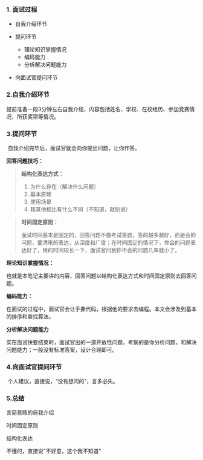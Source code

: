 ### 1. 面试过程

- 自我介绍环节

- 提问环节

  - 理论知识掌握情况
  - 编码能力
  - 分析解决问题能力

- 向面试官提问环节

### 2.自我介绍环节

​	提前准备一段3分钟左右自我介绍，内容包括姓名、学校、在校经历、参加竞赛情况、所获奖项等情况。

### 3.提问环节

​	自我介绍完毕后，面试官就会向你提出问题，让你作答。

**回答问题技巧：**

> **结构化表达方式：**
>
> 1. 为什么存在（解决什么问题）
> 2. 基本原理
> 3. 使用场景
> 4. 和其他相比有什么不同（不知道，就别说）

> **时间固定原则：**
>
> ​	面试时间基本是固定的，回答问题不像考试答题，答的越多越好，而是会的问题，要清晰的表达，从深度和广度；在时间固定的情况下，你会的问题表达好了，用的时间较长一下，面试官问到你不会的问题几率就小了。

**理论知识掌握情况：**

​	也就是本笔记主要讲的内容，回答问题以结构化表达方式和时间固定原则去回答问题。

**编码能力：**

​	在面试的过程中，面试官会让手撕代码，根据他的要求去编程。本文会涉及到基本的排序和查找算法。

**分析解决问题能力**

​	实在面试快要结束时，面试官出的一道开放性问题，考察的是你分析问题，和解决问题能力；一般没有标准答案，设计合理即可。

### 4.向面试官提问环节

​	个人建议，直接说，“没有想问的”，言多必失。

### 5.总结

言简意赅的自我介绍

时间固定原则

结构化表达

不懂的，直接说”不好意，这个我不知道“

